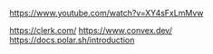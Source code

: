 https://www.youtube.com/watch?v=XY4sFxLmMvw


https://clerk.com/
https://www.convex.dev/
https://docs.polar.sh/introduction

